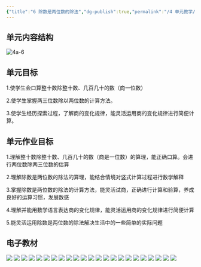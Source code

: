 ```yaml
---
{"title":"6 除数是两位数的除法","dg-publish":true,"permalink":"/4 单元教学/4A 四上/6 除数是两位数的除法/","dgPassFrontmatter":true,"noteIcon":""}
---
```



## 单元内容结构

![4a-6](https://r2.edui123.com/2023/05/4a-6.png)

## 单元目标

1.使学生会口算整十数除整十数、几百几十的数（商一位数）

2.使学生掌握两三位数除以两位数的计算方法。

3.使学生经历探索过程，了解商的变化规律，能灵活运用商的变化规律进行简便计算。


## 单元作业目标

1.理解整十数除整十数、几百几十的数（商是一位数）的算理，能正确口算。会进行两位数除两三位数的估算

2.理解除数是两位数的除法的算理，能结合情境对竖式计算过程进行数学解释

3.掌握除数是两位数的除法的计算方法，能灵活试商，正确进行计算和验算，养成良好的运算习惯，发展数感

4.理解并能用数学语言表达商的变化规律，能灵活运用商的变化规律进行简便计算

5.能灵活运用除数是两位数的除法解决生活中的一些简单的实际问题

## 电子教材

<p class="grid-4">
	<img loading="lazy" decoding="async" src="https://book.pep.com.cn/1221001401141/files/mobile/77.jpg">
	<img loading="lazy" decoding="async" src="https://book.pep.com.cn/1221001401141/files/mobile/78.jpg">
	<img loading="lazy" decoding="async" src="https://book.pep.com.cn/1221001401141/files/mobile/79.jpg">
	<img loading="lazy" decoding="async" src="https://book.pep.com.cn/1221001401141/files/mobile/80.jpg">
	<img loading="lazy" decoding="async" src="https://book.pep.com.cn/1221001401141/files/mobile/81.jpg">
	<img loading="lazy" decoding="async" src="https://book.pep.com.cn/1221001401141/files/mobile/82.jpg">
	<img loading="lazy" decoding="async" src="https://book.pep.com.cn/1221001401141/files/mobile/83.jpg">
	<img loading="lazy" decoding="async" src="https://book.pep.com.cn/1221001401141/files/mobile/84.jpg">
	<img loading="lazy" decoding="async" src="https://book.pep.com.cn/1221001401141/files/mobile/85.jpg">
	<img loading="lazy" decoding="async" src="https://book.pep.com.cn/1221001401141/files/mobile/86.jpg">
	<img loading="lazy" decoding="async" src="https://book.pep.com.cn/1221001401141/files/mobile/87.jpg">
	<img loading="lazy" decoding="async" src="https://book.pep.com.cn/1221001401141/files/mobile/88.jpg">
	<img loading="lazy" decoding="async" src="https://book.pep.com.cn/1221001401141/files/mobile/89.jpg">
	<img loading="lazy" decoding="async" src="https://book.pep.com.cn/1221001401141/files/mobile/90.jpg">
	<img loading="lazy" decoding="async" src="https://book.pep.com.cn/1221001401141/files/mobile/91.jpg">
	<img loading="lazy" decoding="async" src="https://book.pep.com.cn/1221001401141/files/mobile/92.jpg">
	<img loading="lazy" decoding="async" src="https://book.pep.com.cn/1221001401141/files/mobile/93.jpg">
	<img loading="lazy" decoding="async" src="https://book.pep.com.cn/1221001401141/files/mobile/94.jpg">
	<img loading="lazy" decoding="async" src="https://book.pep.com.cn/1221001401141/files/mobile/95.jpg">
	<img loading="lazy" decoding="async" src="https://book.pep.com.cn/1221001401141/files/mobile/96.jpg">
	<img loading="lazy" decoding="async" src="https://book.pep.com.cn/1221001401141/files/mobile/97.jpg">
	<img loading="lazy" decoding="async" src="https://book.pep.com.cn/1221001401141/files/mobile/98.jpg">
	<img loading="lazy" decoding="async" src="https://book.pep.com.cn/1221001401141/files/mobile/99.jpg">
</p>
	
